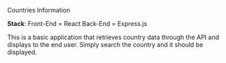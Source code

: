 Countries Information

**Stack**:
Front-End = React
Back-End = Express.js

This is a basic application that retrieves country data through the API and displays to the end user.
Simply search the country and it should be displayed.
